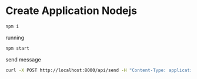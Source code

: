 # Create Application Nodejs

```bash
npm i
```

running

```bash
npm start
```

send message

```bash
curl -X POST http://localhost:8000/api/send -H "Content-Type: application/json" -d '{"message": "Nice to meet you..."}' 
```
